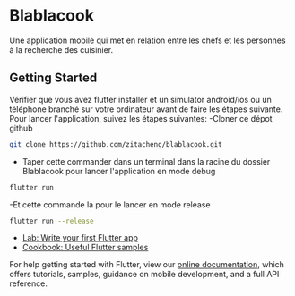 # Blablacook

Une application mobile qui met en relation entre les chefs et les personnes à la recherche des cuisinier.

## Getting Started

Vérifier que vous avez flutter installer et un simulator android/ios ou un téléphone branché sur votre ordinateur avant de faire les étapes suivante.
Pour lancer l'application, suivez les étapes suivantes:
-Cloner ce dépot github

```sh
git clone https://github.com/zitacheng/blablacook.git
```

- Taper cette commander dans un terminal dans la racine du dossier Blablacook pour lancer l'application en mode debug

```sh
flutter run
```

-Et cette commande la pour le lancer en mode release

```sh
flutter run --release
```

- [Lab: Write your first Flutter app](https://flutter.dev/docs/get-started/codelab)
- [Cookbook: Useful Flutter samples](https://flutter.dev/docs/cookbook)

For help getting started with Flutter, view our
[online documentation](https://flutter.dev/docs), which offers tutorials,
samples, guidance on mobile development, and a full API reference.
